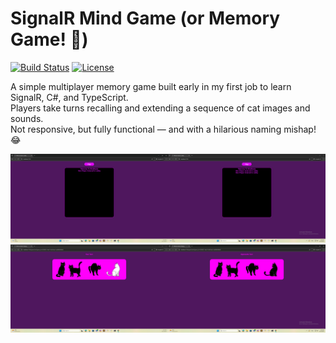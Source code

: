 # SignalR Mind Game (or Memory Game! 🧠)

[![Build Status](https://img.shields.io/badge/build-passing-brightgreen)](https://github.com/TomC333/SignalR-Memory-Game)
[![License](https://img.shields.io/badge/license-MIT-blue)](https://github.com/TomC333/SignalR-Memory-Game/blob/main/LICENSE)

A simple multiplayer memory game built early in my first job to learn SignalR, C#, and TypeScript.  
Players take turns recalling and extending a sequence of cat images and sounds.  
Not responsive, but fully functional — and with a hilarious naming mishap! 😂

![Lobby Image](https://github.com/TomC333/SignalR-Memory-Game/blob/main/images/lobby.jpg)
![Gameplay Image](https://github.com/TomC333/SignalR-Memory-Game/blob/main/images/game.jpg)
